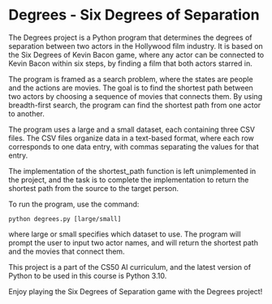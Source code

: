 # Degrees - Six Degrees of Separation
The Degrees project is a Python program that determines the degrees of separation between two actors in the Hollywood film industry. It is based on the Six Degrees of Kevin Bacon game, where any actor can be connected to Kevin Bacon within six steps, by finding a film that both actors starred in.

The program is framed as a search problem, where the states are people and the actions are movies. The goal is to find the shortest path between two actors by choosing a sequence of movies that connects them. By using breadth-first search, the program can find the shortest path from one actor to another.

The program uses a large and a small dataset, each containing three CSV files. The CSV files organize data in a text-based format, where each row corresponds to one data entry, with commas separating the values for that entry.

The implementation of the shortest_path function is left unimplemented in the project, and the task is to complete the implementation to return the shortest path from the source to the target person.

To run the program, use the command:

`python degrees.py [large/small]`

where large or small specifies which dataset to use. The program will prompt the user to input two actor names, and will return the shortest path and the movies that connect them.

This project is a part of the CS50 AI curriculum, and the latest version of Python to be used in this course is Python 3.10.

Enjoy playing the Six Degrees of Separation game with the Degrees project!
